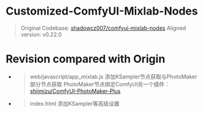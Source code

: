 # Customized-ComfyUI-Mixlab-Nodes

> Original Codebase:
> [shadowcz007/comfyui-mixlab-nodes](https://github.com/shadowcz007/comfyui-mixlab-nodes)
> Aligned version: v0.22.0

# Revision compared with Origin

- > web/javascript/app_mixlab.js
  > 添加KSampler节点获取与PhotoMaker部分节点获取
  > PhotoMaker节点绑定ComfyUI另一个插件：[shiimizu/ComfyUI-PhotoMaker-Plus](https://github.com/shiimizu/ComfyUI-PhotoMaker-Plus)
  >
- > index.html
  > 添加KSampler等高级设置
  >
